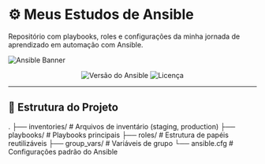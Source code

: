 # ⚙️ Meus Estudos de Ansible

Repositório com playbooks, roles e configurações da minha jornada de aprendizado em automação com Ansible.

![Ansible Banner](https://www.ansible.com/hs-fs/hubfs/images/social-sharing-cards/ansible-automation-platform-social-card.png?width=1200&name=ansible-automation-platform-social-card.png)

<p align="center">
  <img src="https://img.shields.io/badge/Ansible-2.9%2B-red?style=for-the-badge&logo=ansible" alt="Versão do Ansible">
  <img src="https://img.shields.io/badge/Licen%C3%A7a-MIT-green?style=for-the-badge" alt="Licença">
</p>

---

## 📂 Estrutura do Projeto
.
├── inventories/        # Arquivos de inventário (staging, production)
├── playbooks/          # Playbooks principais
├── roles/              # Estrutura de papéis reutilizáveis
├── group_vars/         # Variáveis de grupo
└── ansible.cfg         # Configurações padrão do Ansible
